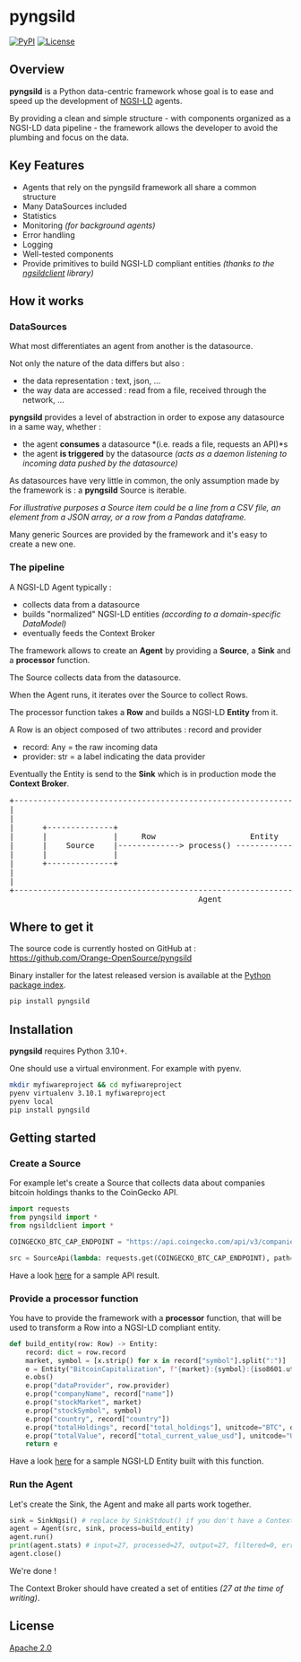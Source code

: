 # pyngsild

[![PyPI](https://img.shields.io/pypi/v/pyngsild.svg)](https://pypi.org/project/pyngsild/)
[![License](https://img.shields.io/badge/License-Apache%202.0-blue.svg)](https://opensource.org/licenses/Apache-2.0)

## Overview

**pyngsild** is a Python data-centric framework whose goal is to ease and speed up the development of [NGSI-LD](https://fiware.github.io/specifications/ngsiv2/stable) agents.

By providing a clean and simple structure - with components organized as a NGSI-LD data pipeline - the framework allows the developer to avoid the plumbing and focus on the data.

## Key Features

- Agents that rely on the pyngsild framework all share a common structure
- Many DataSources included
- Statistics
- Monitoring *(for background agents)*
- Error handling
- Logging
- Well-tested components
- Provide primitives to build NGSI-LD compliant entities *(thanks to the [ngsildclient](https://pypi.org/project/ngsildclient/) library)*

## How it works

### DataSources

What most differentiates an agent from another is the datasource.

Not only the nature of the data differs but also :
- the data representation : text, json, ...
- the way data are accessed : read from a file, received through the network, ...

**pyngsild** provides a level of abstraction in order to expose any datasource in a same way, whether :
- the agent **consumes** a datasource *(i.e. reads a file, requests an API)*s
- the agent **is triggered** by the datasource *(acts as a daemon listening to incoming data pushed by the datasource)*

As datasources have very little in common, the only assumption made by the framework is : a **pyngsild** Source is iterable.

*For illustrative purposes a Source item could be a line from a CSV file, an element from a JSON array, or a row from a Pandas dataframe.*

Many generic Sources are provided by the framework and it's easy to create a new one.

### The pipeline

A NGSI-LD Agent typically :
- collects data from a datasource
- builds "normalized" NGSI-LD entities *(according to a domain-specific DataModel)*
- eventually feeds the Context Broker

The framework allows to create an **Agent** by providing a **Source**, a **Sink** and a **processor** function.

The Source collects data from the datasource.

When the Agent runs, it iterates over the Source to collect Rows.

The processor function takes a **Row** and builds a NGSI-LD **Entity** from it.

A Row is an object composed of two attributes : record and provider
- record: Any = the raw incoming data
- provider: str = a label indicating the data provider

Eventually the Entity is send to the **Sink** which is in production mode the **Context Broker**.

<pre>
+-----------------------------------------------------------------------------------+
|                                                                                   |
|                                                                                   |
|      +--------------+                                       +--------------+      |
|      |              |     Row                    Entity     |              |      |
|      |    Source    |-------------> process() ------------->|     Sink     |      |
|      |              |                                       |              |      |
|      +--------------+                                       +--------------+      |
|                                                                                   |
|                                                                                   |
+-----------------------------------------------------------------------------------+
                                        Agent    
</pre>

## Where to get it
The source code is currently hosted on GitHub at :
https://github.com/Orange-OpenSource/pyngsild

Binary installer for the latest released version is available at the [Python
package index](https://pypi.org/project/pyngsild).

```sh
pip install pyngsild
```

## Installation

**pyngsild** requires Python 3.10+.

One should use a virtual environment. For example with pyenv.

```sh
mkdir myfiwareproject && cd myfiwareproject
pyenv virtualenv 3.10.1 myfiwareproject
pyenv local
pip install pyngsild
```

## Getting started

### Create a Source

For example let's create a Source that collects data about companies bitcoin holdings thanks to the CoinGecko API.

```python
import requests
from pyngsild import *
from ngsildclient import *

COINGECKO_BTC_CAP_ENDPOINT = "https://api.coingecko.com/api/v3/companies/public_treasury/bitcoin"

src = SourceApi(lambda: requests.get(COINGECKO_BTC_CAP_ENDPOINT), path="companies", provider="CoinGecko API")
```

Have a look [here](coingecko_btc_cap_sample.json) for a sample API result.

### Provide a processor function

You have to provide the framework with a **processor** function, that will be used to transform a Row into a NGSI-LD compliant entity.

```python
def build_entity(row: Row) -> Entity:
    record: dict = row.record
    market, symbol = [x.strip() for x in record["symbol"].split(":")]
    e = Entity("BitcoinCapitalization", f"{market}:{symbol}:{iso8601.utcnow()}")
    e.obs()
    e.prop("dataProvider", row.provider)
    e.prop("companyName", record["name"])
    e.prop("stockMarket", market)
    e.prop("stockSymbol", symbol)
    e.prop("country", record["country"])
    e.prop("totalHoldings", record["total_holdings"], unitcode="BTC", observedat=Auto)
    e.prop("totalValue", record["total_current_value_usd"], unitcode="USD", observedat=Auto)
    return e
```

Have a look [here](company_entity_sample.json) for a sample NGSI-LD Entity built with this function.

### Run the Agent

Let's create the Sink, the Agent and make all parts work together.

```python
sink = SinkNgsi() # replace by SinkStdout() if you don't have a Context Broker
agent = Agent(src, sink, process=build_entity)
agent.run()
print(agent.stats) # input=27, processed=27, output=27, filtered=0, error=0, side_entities=0
agent.close()
```

We're done !

The Context Broker should have created a set of entities *(27 at the time of writing)*.

## License

[Apache 2.0](LICENSE)
